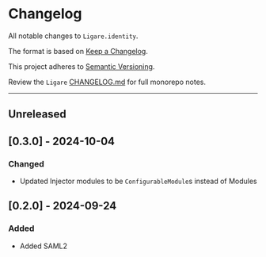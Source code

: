 # Changelog

All notable changes to `Ligare.identity`.

The format is based on [Keep a Changelog](https://keepachangelog.com/en/1.1.0/).

This project adheres to [Semantic Versioning](https://semver.org/spec/v2.0.0.html).

Review the `Ligare` [CHANGELOG.md](https://github.com/uclahs-cds/Ligare/blob/main/CHANGELOG.md) for full monorepo notes.


---
## Unreleased

## [0.3.0] - 2024-10-04
### Changed
* Updated Injector modules to be `ConfigurableModule`s instead of Modules

## [0.2.0] - 2024-09-24
### Added
* Added SAML2
